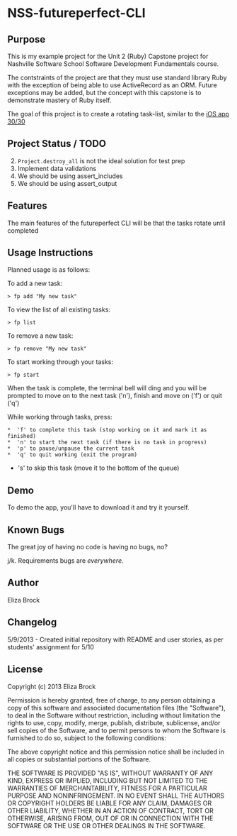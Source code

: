 NSS-futureperfect-CLI
=====================

Purpose
-------

This is my example project for the Unit 2 (Ruby) Capstone project for Nashville Software School Software Development Fundamentals course.

The contstraints of the project are that they must use standard library Ruby with the exception of being able to use ActiveRecord as an ORM.  Future exceptions may be added, but the concept with this capstone is to demonstrate mastery of Ruby itself.

The goal of this project is to create a rotating task-list, similar to the [iOS app 30/30](https://itunes.apple.com/us/app/30-30/id505863977?mt=8)

Project Status / TODO
---------------------

  2. `Project.destroy_all` is not the ideal solution for test prep
  3. Implement data validations
  4. We should be using assert\_includes
  4. We should be using assert\_output

Features
--------
The main features of the futureperfect CLI will be that the tasks rotate until completed

Usage Instructions
------------------
Planned usage is as follows:

To add a new task:

    > fp add "My new task"

To view the list of all existing tasks:

    > fp list

To remove a new task:

    > fp remove "My new task"

To start working through your tasks:

    > fp start

When the task is complete, the terminal bell will ding and you will be prompted to move on to the next task ('n'), finish and move on ('f') or quit ('q')

While working through tasks, press:

	*  'f' to complete this task (stop working on it and mark it as finished)
	*  'n' to start the next task (if there is no task in progress)
	*  'p' to pause/unpause the current task
	*  'q' to quit working (exit the program)
  *  's' to skip this task (move it to the bottom of the queue)

Demo
----

To demo the app, you'll have to download it and try it yourself.

Known Bugs
----------
The great joy of having no code is having no bugs, no?

j/k.  Requirements bugs are *everywhere*.

Author
------

Eliza Brock

Changelog
---------

5/9/2013 - Created initial repository with README and user stories, as per students' assignment for 5/10

License
-------
Copyright (c) 2013 Eliza Brock

Permission is hereby granted, free of charge, to any person obtaining a copy
of this software and associated documentation files (the "Software"), to deal
in the Software without restriction, including without limitation the rights
to use, copy, modify, merge, publish, distribute, sublicense, and/or sell
copies of the Software, and to permit persons to whom the Software is
furnished to do so, subject to the following conditions:

The above copyright notice and this permission notice shall be included in
all copies or substantial portions of the Software.

THE SOFTWARE IS PROVIDED "AS IS", WITHOUT WARRANTY OF ANY KIND, EXPRESS OR
IMPLIED, INCLUDING BUT NOT LIMITED TO THE WARRANTIES OF MERCHANTABILITY,
FITNESS FOR A PARTICULAR PURPOSE AND NONINFRINGEMENT. IN NO EVENT SHALL THE
AUTHORS OR COPYRIGHT HOLDERS BE LIABLE FOR ANY CLAIM, DAMAGES OR OTHER
LIABILITY, WHETHER IN AN ACTION OF CONTRACT, TORT OR OTHERWISE, ARISING FROM,
OUT OF OR IN CONNECTION WITH THE SOFTWARE OR THE USE OR OTHER DEALINGS IN
THE SOFTWARE.

